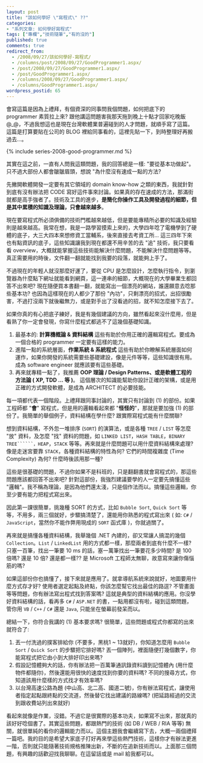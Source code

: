 ```yaml
---
layout: post
title: "該如何學好 \"寫程式\" ??"
categories:
- "系列文章: 如何學好寫程式"
tags: ["專欄","技術隨筆","有的沒的"]
published: true
comments: true
redirect_from:
  - /2008/09/27/該如何學好-寫程式/
  - /columns/post/2008/09/27/GoodProgrammer1.aspx/
  - /post/2008/09/27/GoodProgrammer1.aspx/
  - /post/GoodProgrammer1.aspx/
  - /columns/2008/09/27/GoodProgrammer1.aspx/
  - /columns/GoodProgrammer1.aspx/
wordpress_postid: 65
---
```


會寫這篇是因為上禮拜，有個資深的同事問我個問題，如何把底下的 programmer 素質拉上來? 跟他講這問題害我那天拖到晚上十點才回家吃晚飯 @_@，不過我想這也是現在台灣軟體業普遍碰到的人才問題，就順手寫了這篇。這篇是打算要貼在公司的 BLOG 裡給同事看的，這裡先貼一下，到時整理好再搬過去...。

<!--more-->

{% include series-2008-good-programmer.md %}


其實在這之前，一直有人問我這類問題，我的回答總是一樣: "要從基本功做起"。
只不過大部份人都會皺皺眉頭，想說 "為什麼沒有速成一點的方法?

先撇開軟體開發一定要有其它領域的 domain know-how 之類的東西，我就針對到底有沒有辦法把 CODE 寫好這件事來討論。如果真的存在速成的方法，那滿街就都是高手強者了。技術及工具的進步，**是簡化你操作工具及開發過程的細節，但是其中累積的知識及理論，只會越來越多**。


現在要寫程式所必須俱備的技術門檻越來越低，但是要能專精所必要的知識及經驗則是越來越高。我常在想，我是一路學習摸索上來的，大學四年唸了電機學到了硬體的底子，大三大四本來想修資工當輔系，後來直接去考資工所... 這三四年下來也有點資訊的底子，這些知識讓我到現在都還不用辛苦的去 "追" 技術，我只要看看 overview，大概就能掌握這些技術能解決什麼問題，不能解決什麼問題等等。真正需要用的時後，文件翻一翻就能找到我要的段落，就能夠上手了。

不過現在的年輕人就沒那麼好運了，要從 CPU 是怎麼設計，怎麼執行指令，到瀏覽器為什麼點下網址就能看到網頁，這一連串的細節，大概現在的大學畢業生都回答不出來吧? 現在隨便買本書翻一翻，就能寫出一個漂亮的網站，誰還願意去唸那些基本功? 也因為這樣現在的人都少了那份 "內功"，只剩漂亮的招式，出招很勵害，不過打沒兩下就後繼無力，或是對手出了沒看過的招，就不知怎麼接下去了。

如果你真的有心把底子練好，我是有幾個建議的方向，雖然看起來沒什麼用，但是看熟了你一定會發現，你寫什麼程式都逃不了這幾個基礎知識。

1. 最基本的: **計算機概論 & 資料結構** 這些有助於你用正確的邏輯寫程式。要成為一個合格的 programmer 一定要有這樣的能力。
1. 進階一點的系統層面，**作業系統 & 系統程式** 這些有助於你瞭解系統層面如何運作，如果你開發的系統需要些基礎建設，像是元件等等，這些知識很有用。成為 software engineer 就應該要有這些基礎。
1. 再來就專精一點了，我推薦 **OOP 理論 / Design Patterns、或是軟體工程的方法論 ( XP, TDD ... 等 )**。 這個層次的知識能幫助你設計正確的架構，或是用正確的方式開發軟體，是成為 ARCHITECT 的必要技能。


每一項都代表一個階段。上禮拜跟同事討論的，其實只有討論到 (1) 的部份。如果工程師都 "**會**" 寫程式，但是用的邏輯看起來都 "**怪怪的**"，那就是要加強 (1) 的部份了。我簡單的舉個例子，資料結構在學什麼? 跟實際寫程式能有什麼關聯?

想到資料結構，不外忽一堆排序 (```SORT```) 的演算法，或是各種 ```TREE``` / ```LIST``` 等怎麼 "放" 資料，及怎麼 "找" 資料的問題，如 ```LINKED LIST```，```HASH TABLE```，```BINARY TREE``````，HEAP```，```STACK``` 等等。再來就是什麼問題可以用什麼資料結構來處理? 像是走迷宮要靠 ```STACK```，各種資料結構的特性為何? 它們的時間複雜度 (Time Complexity) 為何? 什麼時後該用那一種?

這些是很基礎的問題，不過你如果不是科班的，只是翻翻書就會寫程式的，那這些問題應該都回答不出來吧? 針對這部份，我強烈建議要學的人一定要先搞懂這些 "邏輯"。我不稱為理論，是因為他們還太淺，只是個作法而以。搞懂這些邏輯，你至少要有能力把程式寫出來。

因此第一課很簡單，挑幾種 SORT 的方式，比如 ```Bubble Sort```, ```Quick Sort``` 等等，不用多，兩三個就好，步驟搞清楚了，還能用你熟悉的程式寫出來 ( 如: ```C#``` / ```JavaScript```，當然你不能作弊用現成的 ```SORT``` 函式庫 )，你就過關了。

再來就是搞懂各種資料結構，我舉幾個 .NET 內建的，卻又常讓人搞混的幾個 ```Collection```。```List``` / ```LinkedList``` 用的方式都一樣，那麼兩者到底有什麼不一樣? 只塞一百筆，找出一筆要 10 ms 的話，塞一萬筆找出一筆要花多少時間? 是 100 倍嗎? 還是 10 倍? 還是都一樣?? 是 Microsoft 工程師太無聊，故意寫來讓你傷惱筋的嗎?

如果這部份你也搞懂了，接下來就是應用了。就拿導航系統來說就好，地圖要用什麼方式存才好? 使用者選定起點及終點，你該怎麼幫它找出最佳的路逕? 不管畫面等等問題，你有辦法寫出程式找到答案嗎? 這就是典型的資料結構的應用。你沒學好資料結構的話，看再多 ```C#``` / ```ASP.NET``` 的書，一點用都沒有啦，碰到這類問題，管你用 ```VB``` / ```C++``` / ```C#``` 還是 ```Java```, 只能坐在螢幕前發呆而以。

總結一下，你符合我講的 (1) 基本要求嗎? 很簡單，這些問題或程式你都寫的出來就符合了:
1. 丟一付洗過的撲客排給你 (不要多，黑桃1 ~ 13就好)，你知道怎麼用 ```Bubble Sort``` / ```Quick Sort``` 的步驟把它排好嗎? 丟一個陣列，裡面隨便打幾個數字，你能寫程式把它由小到大排好印出來嗎?
1. 假設記憶體夠大的話，你有辦法把一百萬筆通訊錄資料讀到記憶體內 (用什麼物件都隨你)，然後還能用很快的速度找到你要的資料嗎? 不同的搜尋方式，你知道該用什麼樣的方式找才有效率嗎?
1. 以台灣高速公路為題 (中山高、北二高、國道二號)，你有辦法寫程式，讓使用者指定起點跟終點的交流道，然後替它找出建議的路線嗎? (把延路經過的交流到跟收費站列出來就好)

看起來就像是作業，沒錯。不過它是很實際的基本功夫，如果寫不出來，那就真的該好好唸個書了。其實這些問題，都跟熱門的技術 (如 DB / WEB / RIA 等等) 無關，就很單純的看你的邏輯能力而以。這個主題我會繼續寫下去，大概一兩個禮拜一篇吧。我的目的是希望大家底子打好再來學這些熱門技術，這樣你才有辦法更進一階，否則就只能隨著技術規格推陳出新，不斷的在追新技術而以。上面那三個問題，有興趣的話歡迎找我聊聊。在這留話或是 mail 給我都可以。